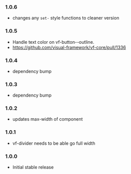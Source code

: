 ### 1.0.6

* changes any `set-` style functions to cleaner version
### 1.0.5

* Handle text color on vf-button--outline.
* https://github.com/visual-framework/vf-core/pull/1336

### 1.0.4

* dependency bump

### 1.0.3

* dependency bump

### 1.0.2

* updates max-width of component

### 1.0.1

* vf-divider needs to be able go full width

### 1.0.0

* Initial stable release
